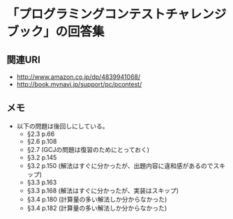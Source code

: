 # 「プログラミングコンテストチャレンジブック」の回答集

## 関連URI

* http://www.amazon.co.jp/dp/4839941068/
* http://book.mynavi.jp/support/pc/pcontest/

## メモ

* 以下の問題は後回しにしている。
	* §2.3 p.66
	* §2.6 p.108
	* §2.7 (GCJの問題は復習のためにとっておく)
	* §3.2 p.145
	* §3.2 p.150 (解法はすぐに分かったが、出題内容に違和感があるのでスキップ)
	* §3.3 p.163
	* §3.3 p.168 (解法はすぐに分かったが、実装はスキップ)
	* §3.4 p.180 (計算量の多い解法しか分からなかった)
	* §3.4 p.182 (計算量の多い解法しか分からなかった)
